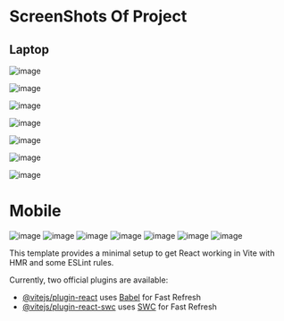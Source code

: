 # ScreenShots Of Project

## Laptop 
![image](https://github.com/Humancodes/react-landingPage/assets/89327185/ebf48529-40bc-43dd-9efc-1b229efe634a)

![image](https://github.com/Humancodes/react-landingPage/assets/89327185/fe6f3ac0-e95a-4189-9043-feb20db5b879)

![image](https://github.com/Humancodes/react-landingPage/assets/89327185/4e7e1637-83a9-4a88-8c52-93987a38970e)

![image](https://github.com/Humancodes/react-landingPage/assets/89327185/363fd5aa-e2b6-427e-a8aa-85d7b08bc7be)

![image](https://github.com/Humancodes/react-landingPage/assets/89327185/afb80667-a568-496b-bef2-9e231f291989)

![image](https://github.com/Humancodes/react-landingPage/assets/89327185/f809228b-97a3-4b16-804d-b4cffe182451)

![image](https://github.com/Humancodes/react-landingPage/assets/89327185/37104d0e-610a-4746-91ae-16cf9b92fc5d)

# Mobile

![image](https://github.com/Humancodes/react-landingPage/assets/89327185/397eb021-a869-4c10-8415-b13f9ec85bd5) ![image](https://github.com/Humancodes/react-landingPage/assets/89327185/bdc3dcfb-4705-456d-851b-ac484726e3b7)
![image](https://github.com/Humancodes/react-landingPage/assets/89327185/423d9b5b-aac9-43c5-b815-6e3b44bd6e30)
![image](https://github.com/Humancodes/react-landingPage/assets/89327185/809fe810-61ab-450e-a8ac-418f85b95cbc)
![image](https://github.com/Humancodes/react-landingPage/assets/89327185/05ece456-b173-465e-9317-1993c7d80c0f)
![image](https://github.com/Humancodes/react-landingPage/assets/89327185/dd3aebf8-e2a7-468f-ac72-5ca527229f8f)
![image](https://github.com/Humancodes/react-landingPage/assets/89327185/93ffab14-139a-4034-a9dc-c9628639cc25)


This template provides a minimal setup to get React working in Vite with HMR and some ESLint rules.

Currently, two official plugins are available:

- [@vitejs/plugin-react](https://github.com/vitejs/vite-plugin-react/blob/main/packages/plugin-react/README.md) uses [Babel](https://babeljs.io/) for Fast Refresh
- [@vitejs/plugin-react-swc](https://github.com/vitejs/vite-plugin-react-swc) uses [SWC](https://swc.rs/) for Fast Refresh
